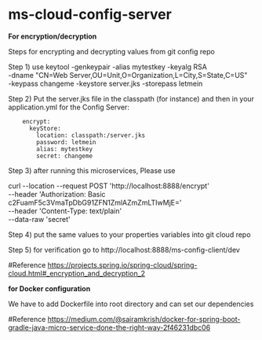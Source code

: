 # ms-cloud-config-server

**For encryption/decryption**

Steps for encrypting and decrypting values from git config repo

Step 1) use keytool -genkeypair -alias mytestkey -keyalg RSA \
              -dname "CN=Web Server,OU=Unit,O=Organization,L=City,S=State,C=US" \
              -keypass changeme -keystore server.jks -storepass letmein
              
Step 2) Put the server.jks file in the classpath (for instance) and then in your application.yml for the Config Server:
        
        encrypt:
          keyStore:
            location: classpath:/server.jks
            password: letmein
            alias: mytestkey
            secret: changeme

Step 3) after running this microservices, Please use 

curl --location --request POST 'http://localhost:8888/encrypt' \
                                                     --header 'Authorization: Basic c2FuamF5c3VmaTpDbG91ZFN1ZmlAZmZmLTIwMjE=' \
                                                     --header 'Content-Type: text/plain' \
                                                     --data-raw 'secret'   
                                                               
Step 4) put the same values to your properties variables into git cloud repo

Step 5) for verification go to http://localhost:8888/ms-config-client/dev


#Reference 
https://projects.spring.io/spring-cloud/spring-cloud.html#_encryption_and_decryption_2

**for Docker configuration**

We have to add Dockerfile into root directory and can set our dependencies 

#Reference 
https://medium.com/@sairamkrish/docker-for-spring-boot-gradle-java-micro-service-done-the-right-way-2f46231dbc06